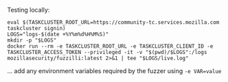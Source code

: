Testing locally:

    eval $(TASKCLUSTER_ROOT_URL=https://community-tc.services.mozilla.com taskcluster signin)
    LOGS="logs-$(date +%Y%m%d%H%M%S)"
    mkdir -p "$LOGS"
    docker run --rm -e TASKCLUSTER_ROOT_URL -e TASKCLUSTER_CLIENT_ID -e TASKCLUSTER_ACCESS_TOKEN --privileged -it -v "$(pwd)/$LOGS":/logs mozillasecurity/fuzzilli:latest 2>&1 | tee "$LOGS/live.log"

... add any environment variables required by the fuzzer using `-e VAR=value`
